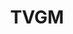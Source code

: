 ---
title: TVGM
crosslinks:
- gaming
- Overwatch
- PUBATTLEGROUNDS
- WWII
- destiny2
- GamePhysics
- titanfall
- pcmasterrace
- RocketLeague
- aomthegame
- livven
- gifs
- funny
- Madden
- dankmemes
- HalfLife
- OldSchoolCool
- playrust
---